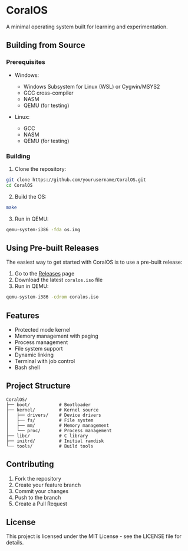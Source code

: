 # CoralOS

A minimal operating system built for learning and experimentation.

## Building from Source

### Prerequisites

- Windows:
  - Windows Subsystem for Linux (WSL) or Cygwin/MSYS2
  - GCC cross-compiler
  - NASM
  - QEMU (for testing)

- Linux:
  - GCC
  - NASM
  - QEMU (for testing)

### Building

1. Clone the repository:
```bash
git clone https://github.com/yourusername/CoralOS.git
cd CoralOS
```

2. Build the OS:
```bash
make
```

3. Run in QEMU:
```bash
qemu-system-i386 -fda os.img
```

## Using Pre-built Releases

The easiest way to get started with CoralOS is to use a pre-built release:

1. Go to the [Releases](https://github.com/yourusername/CoralOS/releases) page
2. Download the latest `coralos.iso` file
3. Run in QEMU:
```bash
qemu-system-i386 -cdrom coralos.iso
```

## Features

- Protected mode kernel
- Memory management with paging
- Process management
- File system support
- Dynamic linking
- Terminal with job control
- Bash shell

## Project Structure

```
CoralOS/
├── boot/           # Bootloader
├── kernel/         # Kernel source
│   ├── drivers/    # Device drivers
│   ├── fs/         # File system
│   ├── mm/         # Memory management
│   └── proc/       # Process management
├── libc/           # C library
├── initrd/         # Initial ramdisk
└── tools/          # Build tools
```

## Contributing

1. Fork the repository
2. Create your feature branch
3. Commit your changes
4. Push to the branch
5. Create a Pull Request

## License

This project is licensed under the MIT License - see the LICENSE file for details. 